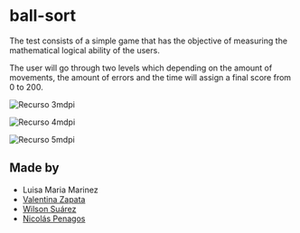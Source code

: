 # ball-sort

The test consists of a simple game that has the objective of measuring the mathematical logical ability of the users.

The user will go through two levels which depending on the amount of movements, the amount of errors and the time will assign a final score from 0 to 200.

![Recurso 3mdpi](https://user-images.githubusercontent.com/47872252/115505409-08d8d700-a23f-11eb-92b4-90c379137e78.png)

![Recurso 4mdpi](https://user-images.githubusercontent.com/47872252/115505413-0b3b3100-a23f-11eb-8955-da4cd0643d8d.png)

![Recurso 5mdpi](https://user-images.githubusercontent.com/47872252/115505607-53f2ea00-a23f-11eb-9796-bbb52c869440.png)





## Made by
  <ul>
  <li><div><a title="Luisa Maria Marinez">Luisa Maria Marinez</a>   </div></li>
   <li><div><a href="https://github.com/valentinaz0306" title=Valentina Zapata">Valentina Zapata</a>   </div></li>
    <li><div><a href="https://github.com/WilsonR8" title="Wilson Suárez">Wilson Suárez</a>   </div></li>
  <li><div><a href="https://github.com/nicolaspenagos" title="Nicolas Penagos">Nicolás Penagos</a>   </div></li>
  </ul> 
